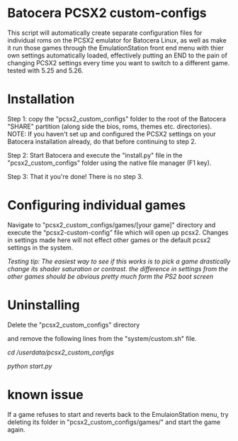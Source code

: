 # Batocera PCSX2 custom-configs 
This script will automatically create separate configuration files for individual roms on the PCSX2 emulator for Batocera Linux, as well as make it run those games through the EmulationStation front end menu with thier own settings automatically loaded, effectively putting an END to the pain of changing PCSX2 settings every time you want to switch to a different game. tested with 5.25 and 5.26.

# Installation
Step 1: copy the "pcsx2_custom_configs" folder to the root of the Batocera "SHARE" partition (along side the bios, roms, themes etc. directories). NOTE: If you haven't set up and configured the PCSX2 settings on your Batocera installation already, do that before continuing to step 2. 

Step 2: Start Batocera and execute the "install.py" file in the "pcsx2_custom_configs" folder using the native file manager (F1 key).

Step 3: That it you're done! There is no step 3.

# Configuring individual games
Navigate to "pcsx2_custom_configs/games/[your game]" directory and execute the “pcsx2-custom-config” file which will open up pcsx2. Changes in settings made here will not effect other games or the default pcsx2 settings in the system. 

*Testing tip: The easiest way to see if this works is to pick a game drastically change its shader saturation or contrast. the difference in settings from the other games should be obvious pretty much form the PS2 boot screen*

# Uninstalling 
Delete the "pcsx2_custom_configs" directory 

and remove the following lines from the "system/custom.sh" file.

*cd /userdata/pcsx2_custom_configs*

*python start.py*

# known issue
If a game refuses to start and reverts back to the EmulaionStation menu, try deleting its folder in "pcsx2_custom_configs/games/" and start the game again.
